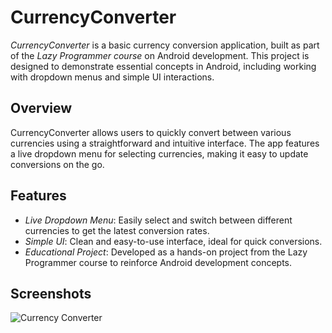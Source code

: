 # CurrencyConverter

*CurrencyConverter* is a basic currency conversion application, built as part of the *Lazy Programmer course* on Android development. This project is designed to demonstrate essential concepts in Android, including working with dropdown menus and simple UI interactions.

## Overview

CurrencyConverter allows users to quickly convert between various currencies using a straightforward and intuitive interface. The app features a live dropdown menu for selecting currencies, making it easy to update conversions on the go.

## Features

- *Live Dropdown Menu*: Easily select and switch between different currencies to get the latest conversion rates.
- *Simple UI*: Clean and easy-to-use interface, ideal for quick conversions.
- *Educational Project*: Developed as a hands-on project from the Lazy Programmer course to reinforce Android development concepts.

## Screenshots
![Currency Converter](https://github.com/user-attachments/assets/71d67ebd-65e8-4f78-ae87-9ef0a4a10ea3)
